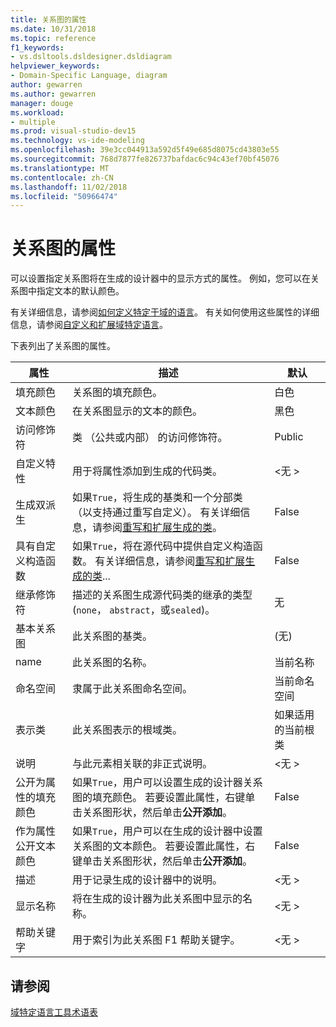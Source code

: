 ```yaml
---
title: 关系图的属性
ms.date: 10/31/2018
ms.topic: reference
f1_keywords:
- vs.dsltools.dsldesigner.dsldiagram
helpviewer_keywords:
- Domain-Specific Language, diagram
author: gewarren
ms.author: gewarren
manager: douge
ms.workload:
- multiple
ms.prod: visual-studio-dev15
ms.technology: vs-ide-modeling
ms.openlocfilehash: 39e3cc044913a592d5f49e685d8075cd43803e55
ms.sourcegitcommit: 768d7877fe826737bafdac6c94c43ef70bf45076
ms.translationtype: MT
ms.contentlocale: zh-CN
ms.lasthandoff: 11/02/2018
ms.locfileid: "50966474"
---
```

# <a name="properties-of-diagrams"></a>关系图的属性
可以设置指定关系图将在生成的设计器中的显示方式的属性。 例如，您可以在关系图中指定文本的默认颜色。

 有关详细信息，请参阅[如何定义特定于域的语言](../modeling/how-to-define-a-domain-specific-language.md)。 有关如何使用这些属性的详细信息，请参阅[自定义和扩展域特定语言](../modeling/customizing-and-extending-a-domain-specific-language.md)。

 下表列出了关系图的属性。

|属性|描述|默认|
|-|-|-|
|填充颜色|关系图的填充颜色。|白色|
|文本颜色|在关系图显示的文本的颜色。|黑色|
|访问修饰符|类 （公共或内部） 的访问修饰符。|Public|
|自定义特性|用于将属性添加到生成的代码类。|\<无 >|
|生成双派生|如果`True`，将生成的基类和一个分部类 （以支持通过重写自定义）。 有关详细信息，请参阅[重写和扩展生成的类](../modeling/overriding-and-extending-the-generated-classes.md)。|False|
|具有自定义构造函数|如果`True`，将在源代码中提供自定义构造函数。 有关详细信息，请参阅[重写和扩展生成的类](../modeling/overriding-and-extending-the-generated-classes.md)...|False|
|继承修饰符|描述的关系图生成源代码类的继承的类型 (`none`， `abstract`，或`sealed`)。|无|
|基本关系图|此关系图的基类。|(无)|
|name|此关系图的名称。|当前名称|
|命名空间|隶属于此关系图命名空间。|当前命名空间|
|表示类|此关系图表示的根域类。|如果适用的当前根类|
|说明|与此元素相关联的非正式说明。|\<无 >|
|公开为属性的填充颜色|如果`True`，用户可以设置生成的设计器关系图的填充颜色。 若要设置此属性，右键单击关系图形状，然后单击**公开添加**。|False|
|作为属性公开文本颜色|如果`True`，用户可以在生成的设计器中设置关系图的文本颜色。 若要设置此属性，右键单击关系图形状，然后单击**公开添加**。|False|
|描述|用于记录生成的设计器中的说明。|\<无 >|
|显示名称|将在生成的设计器为此关系图中显示的名称。|\<无 >|
|帮助关键字|用于索引为此关系图 F1 帮助关键字。|\<无 >|

## <a name="see-also"></a>请参阅

[域特定语言工具术语表](https://msdn.microsoft.com/ca5e84cb-a315-465c-be24-76aa3df276aa)

